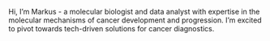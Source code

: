 Hi, I’m Markus - a molecular biologist and data analyst with expertise in the molecular mechanisms of cancer development and progression. 
I’m excited to pivot towards tech-driven solutions for cancer diagnostics.

<!---
mkaller76/mkaller76 is a ✨ special ✨ repository because its `README.md` (this file) appears on your GitHub profile.
You can click the Preview link to take a look at your changes.
--->
